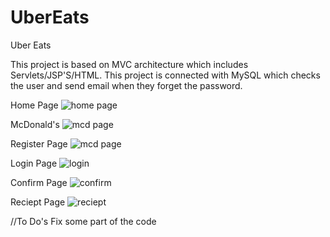 # UberEats

Uber Eats 

This project is based on MVC architecture which includes Servlets/JSP'S/HTML. This project is connected with MySQL 
which checks the user and send email when they forget the password.


Home Page
![home page](https://github.com/sing5745/UberEats/raw/master/index.PNG)

McDonald's 
![mcd page](https://github.com/sing5745/UberEats/raw/master/mcd.PNG)

Register Page
![mcd page](https://github.com/sing5745/UberEats/raw/master/reciept.PNG)

Login Page
![login](https://github.com/sing5745/UberEats/raw/master/login.PNG)

Confirm Page
![confirm](https://github.com/sing5745/UberEats/raw/master/confirm.PNG)

Reciept Page
![reciept](https://github.com/sing5745/UberEats/raw/master/reciept.PNG)


//To Do's
Fix some part of the code
